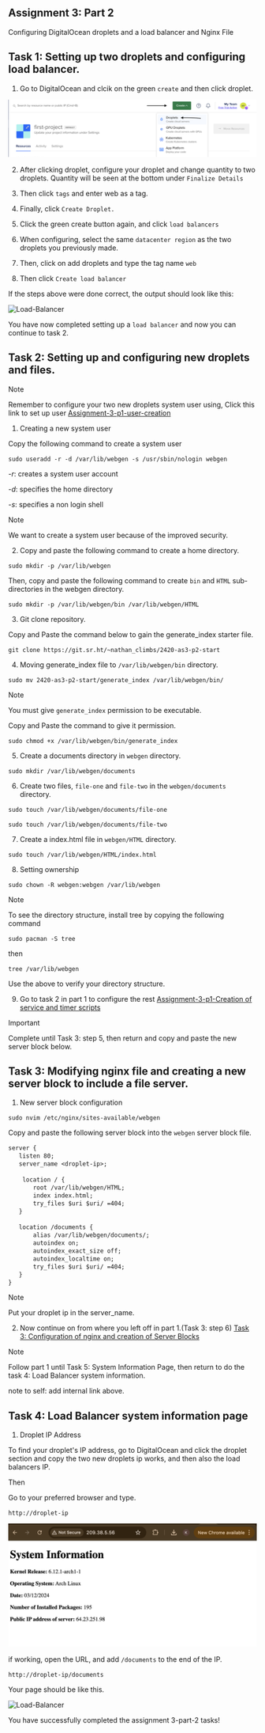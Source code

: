 ## Assignment 3: Part 2

Configuring DigitalOcean droplets and a load balancer and Nginx File

## Task 1: Setting up two droplets and configuring load balancer. 

1. Go to DigitalOcean and clcik on the green `create` and then click droplet.

![Droplet](/digocean.png)

2. After clicking droplet, configure your droplet and change quantity to two droplets. Quantity will be seen at the bottom under `Finalize Details`

3. Then click `tags` and enter web as a tag.

4. Finally, click `Create Droplet.`

5. Click the green create button again, and click `load balancers` 

6. When configuring, select the same `datacenter region` as the two droplets you previously made.

7. Then, click on add droplets and type the tag name `web`

8. Then click `Create load balancer`

If the steps above were done correct, the output should look like this:

![Load-Balancer](/loadbalancer.png)

You have now completed setting up a `load balancer` and now you can continue to task 2.

## Task 2: Setting up and configuring new droplets and files.

>[!NOTE]
Remember to configure your two new droplets system user using, Click this link to set up user
[Assignment-3-p1-user-creation](https://github.com/Basra97/2420-Assignment-3?tab=readme-ov-file#task-1-creation-of-system-user)


1. Creating a new system user 

Copy the following command to create a system user 

```
sudo useradd -r -d /var/lib/webgen -s /usr/sbin/nologin webgen
```

-*r*: creates a system user account 

-*d*: specifies the home directory

-*s*: specifies a non login shell 

>[!NOTE]
We want to create a system user because of the improved security.

2. Copy and paste the following command to create a home directory. 

```
sudo mkdir -p /var/lib/webgen
```

Then, copy and paste the following command to create `bin` and `HTML` sub-directories in the webgen directory.

```
sudo mkdir -p /var/lib/webgen/bin /var/lib/webgen/HTML
```

3. Git clone repository. 

Copy and Paste the command below to gain the generate_index starter file. 

```
git clone https://git.sr.ht/~nathan_climbs/2420-as3-p2-start
``` 

4. Moving generate_index file to `/var/lib/webgen/bin` directory. 

```
sudo mv 2420-as3-p2-start/generate_index /var/lib/webgen/bin/
```
>[!NOTE]
You must give `generate_index` permission to be executable. 

Copy and Paste the command to give it permission. 

``` 
sudo chmod +x /var/lib/webgen/bin/generate_index
```

5. Create a documents directory in `webgen` directory.

```
sudo mkdir /var/lib/webgen/documents
``` 
6. Create two files, `file-one` and `file-two` in the `webgen/documents` directory. 

```
sudo touch /var/lib/webgen/documents/file-one 
```

```
sudo touch /var/lib/webgen/documents/file-two
```

7. Create a index.html file in `webgen/HTML` directory.

```
sudo touch /var/lib/webgen/HTML/index.html
```

8. Setting ownership

```
sudo chown -R webgen:webgen /var/lib/webgen
```

>[!NOTE]
To see the directory structure, install tree by copying the following command
``` 
sudo pacman -S tree
```
then

```
tree /var/lib/webgen
```
Use the above to verify your directory structure. 

9. Go to task 2 in part 1 to configure the rest
[Assignment-3-p1-Creation of service and timer scripts](https://github.com/Basra97/2420-Assignment-3?tab=readme-ov-file#task-2-creation-of-service-and-timer-scripts)

>[!IMPORTANT] 
Complete until Task 3: step 5, then return and copy and paste the new server block below.

## Task 3: Modifying nginx file and creating a new server block to include a file server. 

1. New server block configuration 

```
sudo nvim /etc/nginx/sites-available/webgen
```

Copy and paste the following server block into the `webgen` server block file. 

```
server {
   listen 80;
   server_name <droplet-ip>;

    location / {
       root /var/lib/webgen/HTML;
       index index.html;
       try_files $uri $uri/ =404;
   }

   location /documents {
       alias /var/lib/webgen/documents/;
       autoindex on;
       autoindex_exact_size off;
       autoindex_localtime on;
       try_files $uri $uri/ =404;
   }
}
```
>[!NOTE]
Put your droplet ip in the server_name. 

2. Now continue on from where you left off in part 1.(Task 3: step 6)
[Task 3: Configuration of nginx and creation of Server Blocks](https://github.com/Basra97/2420-Assignment-3?tab=readme-ov-file#task-3-configuration-of-nginx-and-creation-of-server-blocks)

>[!NOTE]
Follow part 1 until Task 5: System Information Page, then return to do the task 4: Load Balancer system information. 

note to self: add internal link above.

## Task 4: Load Balancer system information page

1. Droplet IP Address

To find your droplet's IP address, go to DigitalOcean and click the droplet section and copy the two new droplets ip works, and then also the load balancers IP.  

Then

Go to your preferred browser and type.

```
http://droplet-ip
```

![Load-Balancer](/loadbalancerIP.png)


if working, open the URL, and add `/documents` to the end of the IP.

```
http://droplet-ip/documents
```

Your page should be like this.

![Load-Balancer](/2420-Assignment-/)

You have successfully completed the assignment 3-part-2 tasks!


